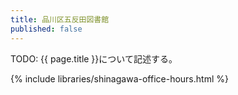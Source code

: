 ```yaml
---
title: 品川区五反田図書館
published: false
---
```


TODO: {{ page.title }}について記述する。

{% include libraries/shinagawa-office-hours.html %}
